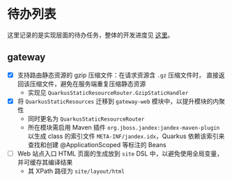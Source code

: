 待办列表
=========================

这里记录的是实现层面的待办任务，整体的开发进度见
[这里](https://duzhou.crazydan.io/docs/platform/todo/framework)。

## gateway

- [x] 支持路由静态资源的 gzip 压缩文件：在请求资源含 `.gz` 压缩文件时，
  直接返回该压缩文件，避免在服务端重复压缩静态资源
  - 实现见 `QuarkusStaticResourceRouter.GzipStaticHandler`
- [x] 将 `QuarkusStaticResources` 迁移到 `gateway-web`
  模块中，以提升模块的内聚性
  - 同时更名为 `QuarkusStaticResourceRouter`
  - 所在模块需启用 Maven 插件 `org.jboss.jandex:jandex-maven-plugin`
    以生成 class 的索引文件 `META-INF/jandex.idx`，Quarkus
    依赖该索引来查找和创建 @ApplicationScoped 等标注的 Beans
- [ ] Web 站点入口 HTML 页面的生成放到 `site` DSL
  中，以避免使用全局变量，并可缓存其编译结果
  - 其 XPath 路径为 `site/layout/html`
